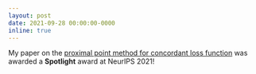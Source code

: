 ```yaml
---
layout: post
date: 2021-09-28 00:00:00-0000
inline: true
---
```


My paper on the [proximal point method for concordant loss function](https://proceedings.neurips.cc/paper/2021/file/eda80a3d5b344bc40f3bc04f65b7a357-Paper.pdf) was awarded a **Spotlight** award at NeurIPS 2021! 
